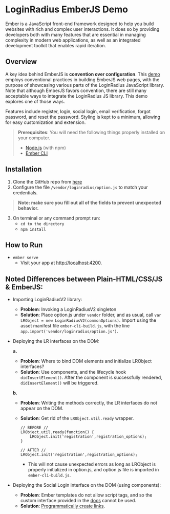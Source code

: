 # LoginRadius EmberJS Demo

Ember is a JavaScript front-end framework designed to help you build websites with rich and complex user interactions. It does so by providing developers both with many features that are essential in managing complexity in modern web applications, as well as an integrated development toolkit that enables rapid iteration.

## Overview

A key idea behind EmberJS is **convention over configuration**. This [demo](https://github.com/LoginRadius/demo/tree/v2-emberjs-demo) employs conventional practices in building EmberJS web pages, with the purpose of showcasing various parts of the LoginRadius JavaScript library. Note that although EmberJS favors convention, there are still many acceptable ways to integrate the LoginRadius JS library. This demo explores one of those ways.

Features include register, login, social login, email verification, forgot password, and reset the password. Styling is kept to a minimum, allowing for easy customization and extension.

>**Prerequisites**:
> You will need the following things properly installed on your computer.
>* [Node.js](https://nodejs.org/) (with npm)
>* [Ember CLI](https://ember-cli.com/)

## Installation

1. Clone the GitHub repo from [here](https://github.com/LoginRadius/demo/tree/v2-emberjs-demo) 
2. Configure the file `/vendor/loginradius/option.js` to match your credentials.  

> **Note: make sure you fill out all of the fields to prevent unexpected behavior.**
3. On terminal or any command prompt run:
    * `cd to the directory`
    * `npm install`

## How to Run

* `ember serve`
  * Visit your app at [http://localhost:4200](http://localhost:4200).

## Noted Differences between Plain-HTML/CSS/JS & EmberJS:

* Importing LoginRadiusV2 library:

  * **Problem**: Invoking a LoginRadiusV2 singleton
  * **Solution**: Place option.js under `vendor` folder, and as usual, call `var LRObject = new LoginRadiusV2(commonOptions)`. Import using the asset manifest file `ember-cli-build.js`, with the line `app.import('vendor/loginradius/option.js')`.

* Deploying the LR interfaces on the DOM:
   
   **a.**
  * **Problem**: Where to bind DOM elements and initialize LRObject interfaces?
  * **Solution**: Use components, and the lifecycle hook `didInsertElement()`. After the component is successfully rendered, `didInsertElement()` will be triggered.

   **b.**
  * **Problem**: Writing the methods correctly, the LR interfaces do not appear on the DOM.
  * **Solution**: Get rid of the `LRObject.util.ready` wrapper.

    ```
    // BEFORE //
    LRObject.util.ready(function() {
        LRObject.init('registration',registration_options);
    }
    
    // AFTER //
    LRObject.init('registration',registration_options);
    ```

    * This will not cause unexpected errors as long as LRObject is properly initialized in option.js, and option.js file is imported in `ember-cli-build.js`.

* Deploying the Social Login interface on the DOM (using components):

  * **Problem**: Ember templates do not allow script tags, and so the custom interface provided in the [docs](https://www.loginradius.com/docs/api/v2/user-registration/user-registration-getting-started#sociallogin8) cannot be used.
  * **Solution**: [Programmatically create links](https://www.loginradius.com/docs/api/v2/user-registration/user-registration-getting-started#_programmatic-link-creation_).